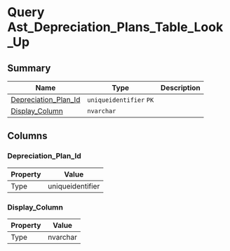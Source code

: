 # Query Ast_Depreciation_Plans_Table_Look_Up


## Summary

| Name | Type | Description |
| - | - | --- |
|[Depreciation_Plan_Id](#depreciation_plan_id)|`uniqueidentifier` `PK`||
|[Display_Column](#display_column)|`nvarchar` ||

## Columns

### Depreciation_Plan_Id

| Property | Value |
| - | - |
|Type|uniqueidentifier|

### Display_Column

| Property | Value |
| - | - |
|Type|nvarchar|


